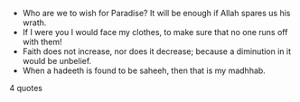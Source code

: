  - Who are we to wish for Paradise? It will be enough if Allah spares us his wrath.
 - If I were you I would face my clothes, to make sure that no one runs off with them!
 - Faith does not increase, nor does it decrease; because a diminution in it would be unbelief.
 - When a hadeeth is found to be saheeh, then that is my madhhab.

4 quotes